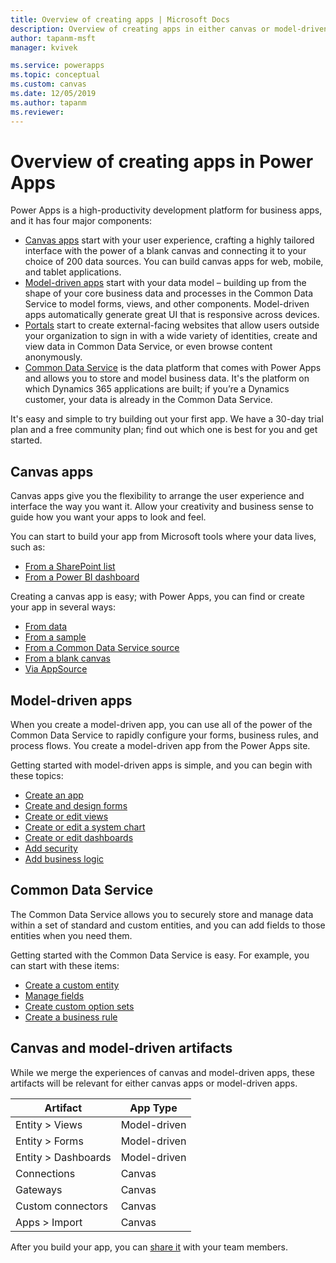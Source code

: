 ```yaml
---
title: Overview of creating apps | Microsoft Docs
description: Overview of creating apps in either canvas or model-driven mode and incorporating the Common Data Service
author: tapanm-msft
manager: kvivek

ms.service: powerapps
ms.topic: conceptual
ms.custom: canvas
ms.date: 12/05/2019
ms.author: tapanm
ms.reviewer:
---
```


# Overview of creating apps in Power Apps

Power Apps is a high-productivity development platform for business apps, and it has four major components:

- [Canvas apps](canvas-apps/getting-started.md) start with your user experience, crafting a highly tailored interface with the power of a blank canvas and connecting it to your choice of 200 data sources. You can build canvas apps for web, mobile, and tablet applications.
- [Model-driven apps](model-driven-apps/model-driven-app-overview.md) start with your data model – building up from the shape of your core business data and processes in the Common Data Service to model forms, views, and other components. Model-driven apps automatically generate great UI that is responsive across devices.
- [Portals](portals/overview.md) start to create external-facing websites that allow users outside your organization to sign in with a wide variety of identities, create and view data in Common Data Service, or even browse content anonymously.
- [Common Data Service](common-data-service/data-platform-intro.md) is the data platform that comes with Power Apps and allows you to store and model business data. It's the platform on which Dynamics 365 applications are built; if you’re a Dynamics customer, your data is already in the Common Data Service.

It's easy and simple to try building out your first app. We have a 30-day trial plan and a free community plan; find out which one is best for you and get started.

## Canvas apps

Canvas apps give you the flexibility to arrange the user experience and interface the way you want it. Allow your creativity and business sense to guide how you want your apps to look and feel.

You can start to build your app from Microsoft tools where your data lives, such as:

- [From a SharePoint list](canvas-apps/app-from-sharepoint.md#create-an-app-from-within-sharepoint-online)
- [From a Power BI dashboard](canvas-apps/embed-powerapps-powerbi.md)

Creating a canvas app is easy; with Power Apps, you can find or create your app in several ways:

- [From data](canvas-apps/app-from-sharepoint.md)
- [From a sample](canvas-apps/open-and-run-a-sample-app.md)
- [From a Common Data Service source](canvas-apps/data-platform-create-app.md)
- [From a blank canvas](canvas-apps/data-platform-create-app-scratch.md)
- [Via AppSource](../user/app-source.md)

## Model-driven apps

When you create a model-driven app, you can use all of the power of the Common Data Service to rapidly configure your forms, business rules, and process flows. You create a model-driven app from the Power Apps site.

Getting started with model-driven apps is simple, and you can begin with these topics:

- [Create an app](https://docs.microsoft.com/dynamics365/customer-engagement/customize/create-edit-app)
- [Create and design forms](https://docs.microsoft.com/dynamics365/customer-engagement/customize/create-design-forms)
- [Create or edit views](https://docs.microsoft.com/dynamics365/customer-engagement/customize/create-edit-views)
- [Create or edit a system chart](https://docs.microsoft.com/dynamics365/customer-engagement/customize/create-edit-system-chart)
- [Create or edit dashboards](https://docs.microsoft.com/dynamics365/customer-engagement/customize/create-edit-dashboards)
- [Add security](https://docs.microsoft.com/dynamics365/customer-engagement/customize/manage-access-apps-security-roles)
- [Add business logic](https://docs.microsoft.com/dynamics365/customer-engagement/customize/guide-staff-through-common-tasks-processes)

## Common Data Service

The Common Data Service allows you to securely store and manage data within a set of standard and custom entities, and you can add fields to those entities when you need them.

Getting started with the Common Data Service is easy. For example, you can start with these items:

- [Create a custom entity](common-data-service/data-platform-create-entity.md)
- [Manage fields](common-data-service/data-platform-manage-fields.md)
- [Create custom option sets](common-data-service/custom-picklists.md)
- [Create a business rule](https://docs.microsoft.com/dynamics365/customer-engagement/customize/create-business-rules-recommendations-apply-logic-form)

## Canvas and model-driven artifacts

While we merge the experiences of canvas and model-driven apps, these artifacts will be relevant for either canvas apps or model-driven apps.

| Artifact            | App Type     |
|---------------------|--------------|
| Entity > Views      | Model-driven |
| Entity > Forms      | Model-driven |
| Entity > Dashboards | Model-driven |
| Connections         | Canvas       |
| Gateways            | Canvas       |
| Custom connectors   | Canvas       |
| Apps > Import       | Canvas       |

After you build your app, you can [share it](canvas-apps/share-app.md) with your team members.
